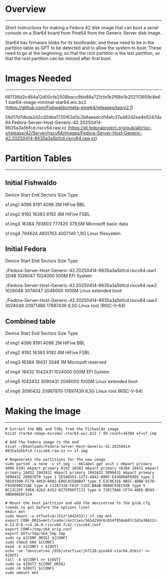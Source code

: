 # Overview
--------
Short instructions for making a Fedora 42 disk image that can boot a serial console on a Star64 board from Pine64 from the Generic Server disk image.

Star64 has firmware blobs for its bootloader, and these need to be in the partition table as GPT to be detected and to allow the system to boot. These need to go at the beginning, so that the root partition is the last partition, so that the root partition can be resized after first boot.


# Images Needed
-------------
661136d2c464a12d00cfe2508bacc9bb88a721cfe1b2f68e1b202113659c8e61  star64-image-minimal-star64.wic.bz2 (https://github.com/Fishwaldo/meta-pine64/releases/tag/v2.1)

56d17d7dbda2d2cd2dbe1720f63d3c2b8aeedcd14afc37a482d2ee4e5247da84  Fedora-Server-Host-Generic-42.20250414-8635a3a5bfcd.riscv64.raw.xz (https://dl.fedoraproject.org/pub/alt/risc-v/release/42/Server/riscv64/images/Fedora-Server-Host-Generic-42.20250414-8635a3a5bfcd.riscv64.raw.xz)



# Partition Tables
----------------

## Initial Fishwaldo
Device      Start     End Sectors   Size Type

sf.img1      4096    8191    4096     2M HiFive BBL

sf.img2      8192   16383    8192     4M HiFive FSBL

sf.img3     16384  793803  777420 379,6M Microsoft basic data

sf.img4    794624 4801763 4007140   1,9G Linux filesystem

## Initial Fedora
Device                                                               Start      End  Sectors  Size Type

./Fedora-Server-Host-Generic-42.20250414-8635a3a5bfcd.riscv64.raw1    2048  1026047  1024000  500M EFI System

./Fedora-Server-Host-Generic-42.20250414-8635a3a5bfcd.riscv64.raw2 1026048  3074047  2048000 1000M Linux extended boot

./Fedora-Server-Host-Generic-42.20250414-8635a3a5bfcd.riscv64.raw3 3074048 20971486 17897439  8,5G Linux root (RISC-V-64)

## Combined table
Device       Start      End  Sectors  Size Type

sf.img1       4096     8191     4096    2M HiFive BBL

sf.img2       8192    16383     8192    4M HiFive FSBL

sf.img3      16384    18431     2048    1M Microsoft reserved

sf.img4      18432  1042431  1024000  500M EFI System

sf.img5    1042432  3090431  2048000 1000M Linux extended boot

sf.img6    3090432 20987870 17897439  8,5G Linux root (RISC-V-64)


# Making the Image
----------------

```
# Extract the BBL and FSBL from the Fishwaldo image
bzcat star64-image-minimal-star64.wic.bz2 | dd count=16384 of=sf.img

# Add the Fedora image to the end
xzcat ~/Downloads/Fedora-Server-Host-Generic-42.20250414-8635a3a5bfcd.riscv64.raw.xz >> sf.img

# Regenerate the partitions for the new image
sudo parted -a none -s sf.img -- mklabel gpt unit s mkpart primary 4096 8191 mkpart primary 8192 16383 mkpart primary 16384 18431 mkpart primary 18432 1042431 mkpart primary 1042432 3090431 mkpart primary 3090432 20987870 type 1 2E54B353-1271-4842-806F-E436D6AF6985 type 2 5B193300-FC78-40CD-8002-E86C45580B47 type 3 E3C9E316-0B5C-4DB8-817D-F92DF00215AE type 4 C12A7328-F81F-11D2-BA4B-00A0C93EC93B type 5 BC13C2FF-59E6-4262-A352-B275FD6F7172 type 6 72EC70A6-CF74-40E6-BD49-4BDA08E8F224

# Mount the boot partition and add the devicetree to the grub.cfg (needs to got before the options line)
mkdir mnt
sudo mount -o offset=$((512*1042432)) sf.img mnt
export CONF_ORIG=mnt/loader/entries/5654299c6cb54f958a607c5d2e38622c-6.13.0-0.rc4.36.0.riscv64.fc42.riscv64.conf
export CONF=/tmp/s64_orig.conf
export OUT=/tmp/s64_tmp.tmp
sudo cp ${CONF_ORIG} ${CONF}
sudo chmod 666 ${CONF}
head -4 ${CONF} > ${OUT}
echo -ne "devicetree /dtb/starfive/jh7110-pine64-star64.dtb\n" >> ${OUT}
tail -4 ${CONF} >> ${OUT}
sudo cp ${OUT} ${CONF_ORIG}
sudo rm ${OUT} ${CONF}
sudo umount mnt
```

